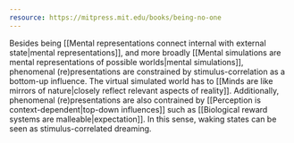 ```yaml
---
resource: https://mitpress.mit.edu/books/being-no-one
---
```


Besides being [[Mental representations connect internal with external state|mental representations]], and more broadly [[Mental simulations are mental representations of possible worlds|mental simulations]], phenomenal (re)presentations are constrained by stimulus-correlation as a bottom-up influence. The virtual simulated world has to [[Minds are like mirrors of nature|closely reflect relevant aspects of reality]]. Additionally, phenomenal (re)presentations are also contrained by [[Perception is context-dependent|top-down influences]] such as [[Biological reward systems are malleable|expectation]]. In this sense, waking states can be seen as stimulus-correlated dreaming.